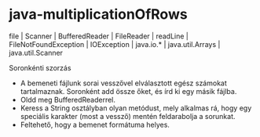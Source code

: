 # java-multiplicationOfRows
file | Scanner | BufferedReader | FileReader | readLine | FileNotFoundException | IOException | java.io.* | java.util.Arrays | java.util.Scanner

Soronkénti szorzás
- A bemeneti fájlunk sorai vesszővel elválasztott egész számokat tartalmaznak. Soronként add össze őket, és írd ki egy másik fájlba.
- Oldd meg BufferedReaderrel.
- Keress a String osztályban olyan metódust, mely alkalmas rá, hogy egy speciális karakter (most a vessző) mentén feldarabolja a sorunkat.
- Feltehető, hogy a bemenet formátuma helyes.
